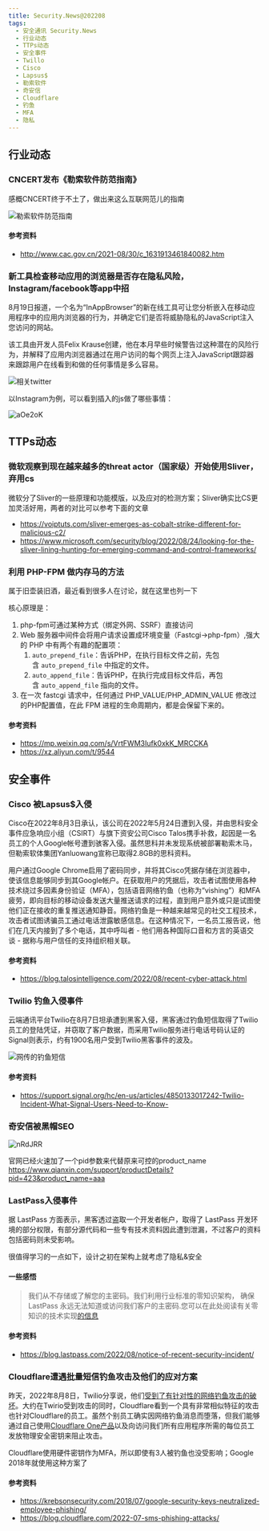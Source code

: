 ```yaml
---
title: Security.News@202208
tags:
  - 安全通讯 Security.News
  - 行业动态
  - TTPs动态
  - 安全事件
  - Twillo
  - Cisco
  - Lapsus$
  - 勒索软件
  - 奇安信
  - Cloudflare
  - 钓鱼
  - MFA
  - 隐私
---
```


## 行业动态
### CNCERT发布《**勒索软件防范指南**》

感概CNCERT终于不土了，做出来这么互联网范儿的指南

![勒索软件防范指南](https://cdn.jsdelivr.net/gh/MarsAuthority/sec_pic@master/uPic/2023-02/o6MFMh.jpg)

#### 参考资料
- http://www.cac.gov.cn/2021-08/30/c_1631913461840082.htm

### 新工具检查移动应用的浏览器是否存在隐私风险，Instagram/facebook等app中招

8月19日报道，一个名为“InAppBrowser”的新在线工具可让您分析嵌入在移动应用程序中的应用内浏览器的行为，并确定它们是否将威胁隐私的JavaScript注入您访问的网站。

该工具由开发人员Felix Krause创建，他在本月早些时候警告过这种潜在的风险行为，并解释了应用内浏览器通过在用户访问的每个网页上注入JavaScript跟踪器来跟踪用户在线看到和做的任何事情是多么容易。

![相关twitter](https://cdn.jsdelivr.net/gh/MarsAuthority/sec_pic@master/uPic/2023-02/8bHtpb.jpg)

以Instagram为例，可以看到插入的js做了哪些事情：

![aOe2oK](https://cdn.jsdelivr.net/gh/MarsAuthority/sec_pic@master/uPic/2023-02/aOe2oK.jpg)

## TTPs动态
### 微软观察到现在越来越多的threat actor（国家级）开始使用Sliver，弃用cs

微软分了Sliver的一些原理和功能模版，以及应对的检测方案；Sliver确实比CS更加灵活好用，两者的对比可以参考下面的文章
- https://voiptuts.com/sliver-emerges-as-cobalt-strike-different-for-malicious-c2/
- https://www.microsoft.com/security/blog/2022/08/24/looking-for-the-sliver-lining-hunting-for-emerging-command-and-control-frameworks/

### 利用 PHP-FPM 做内存马的方法

属于旧壶装旧酒，最近看到很多人在讨论，就在这里也列一下

核心原理是：

1. php-fpm可通过某种方式（绑定外网、SSRF）直接访问
2. Web 服务器中间件会将用户请求设置成环境变量（Fastcgi→php-fpm）,强大的 PHP 中有两个有趣的配置项：
    1. `auto_prepend_file`：告诉PHP，在执行目标文件之前，先包含 `auto_prepend_file` 中指定的文件。
    2. `auto_append_file`：告诉PHP，在执行完成目标文件后，再包含 `auto_append_file` 指向的文件。
3. 在一次 fastcgi 请求中，任何通过 PHP_VALUE/PHP_ADMIN_VALUE 修改过的PHP配置值，在此 FPM 进程的生命周期内，都是会保留下来的。

#### 参考资料
- https://mp.weixin.qq.com/s/VrtFWM3Iufk0xkK_MRCCKA
- https://xz.aliyun.com/t/9544

## 安全事件

### Cisco 被Lapsus$入侵

Cisco在2022年8月3日承认，该公司在2022年5月24日遭到入侵，并由思科安全事件应急响应小组（CSIRT）与旗下资安公司Cisco Talos携手补救，起因是一名员工的个人Google帐号遭到骇客入侵。虽然思科并未发现系统被部署勒索木马，但勒索软体集团Yanluowang宣称已取得2.8GB的思科资料。

用户通过Google Chrome启用了密码同步，并将其Cisco凭据存储在浏览器中，使该信息能够同步到其Google帐户。在获取用户的凭据后，攻击者试图使用各种技术绕过多因素身份验证（MFA），包括语音网络钓鱼（也称为“vishing”）和MFA疲劳，即向目标的移动设备发送大量推送请求的过程，直到用户意外或只是试图使他们正在接收的重复推送通知静音。网络钓鱼是一种越来越常见的社交工程技术，攻击者试图诱骗员工通过电话泄露敏感信息。在这种情况下，一名员工报告说，他们在几天内接到了多个电话，其中呼叫者 - 他们用各种国际口音和方言的英语交谈 - 据称与用户信任的支持组织相关联。

#### 参考资料
- https://blog.talosintelligence.com/2022/08/recent-cyber-attack.html

### Twilio 钓鱼入侵事件

云端通讯平台Twilio在8月7日坦承遭到黑客入侵，黑客通过钓鱼短信取得了Twilio员工的登陆凭证，并窃取了客户数据，而采用Twilio服务进行电话号码认证的Signal则表示，约有1900名用户受到Twilio黑客事件的波及。

![网传的钓鱼短信](https://cdn.jsdelivr.net/gh/MarsAuthority/sec_pic@master/uPic/2023-02/6I57MD.jpg)

#### 参考资料
- https://support.signal.org/hc/en-us/articles/4850133017242-Twilio-Incident-What-Signal-Users-Need-to-Know-

### 奇安信被黑帽SEO
![nRdJRR](https://cdn.jsdelivr.net/gh/MarsAuthority/sec_pic@master/uPic/2023-02/nRdJRR.jpg)

官网已经火速加了一个pid参数来代替原来可控的product_name
https://www.qianxin.com/support/productDetails?pid=423&product_name=aaa

### LastPass入侵事件

据 LastPass 方面表示，黑客透过盗取一个开发者帐户，取得了 LastPass 开发环境的部分权限，有部分源代码和一些专有技术资料因此遭到泄漏，不过客户的资料包括密码则未受影响。

很值得学习的一点如下，设计之初在架构上就考虑了隐私&安全

#### 一些感悟
> 我们从不存储或了解您的主密码。我们利用行业标准的零知识架构， 确保 LastPass 永远无法知道或访问我们客户的主密码.您可以在此处阅读有关零知识的技术实现[的信息](https://www.lastpass.com/security/zero-knowledge-security)

#### 参考资料
- https://blog.lastpass.com/2022/08/notice-of-recent-security-incident/

### Cloudflare遭遇批量短信钓鱼攻击及他们的应对方案

昨天，2022年8月8日，Twilio分享说，他们[受到了有针对性的网络钓鱼攻击的破坏](https://www.twilio.com/blog/august-2022-social-engineering-attack)。大约在Twirio受到攻击的同时，Cloudflare看到一个具有非常相似特征的攻击也针对Cloudflare的员工。虽然个别员工确实因网络钓鱼消息而堕落，但我们能够通过自己使用[Cloudflare One产品](https://www.cloudflare.com/cloudflare-one/)以及向访问我们所有应用程序所需的每位员工发放物理安全密钥来阻止攻击。

Cloudflare使用硬件密钥作为MFA，所以即使有3人被钓鱼也没受影响；Google 2018年就使用这种方案了

#### 参考资料
- https://krebsonsecurity.com/2018/07/google-security-keys-neutralized-employee-phishing/
- https://blog.cloudflare.com/2022-07-sms-phishing-attacks/
